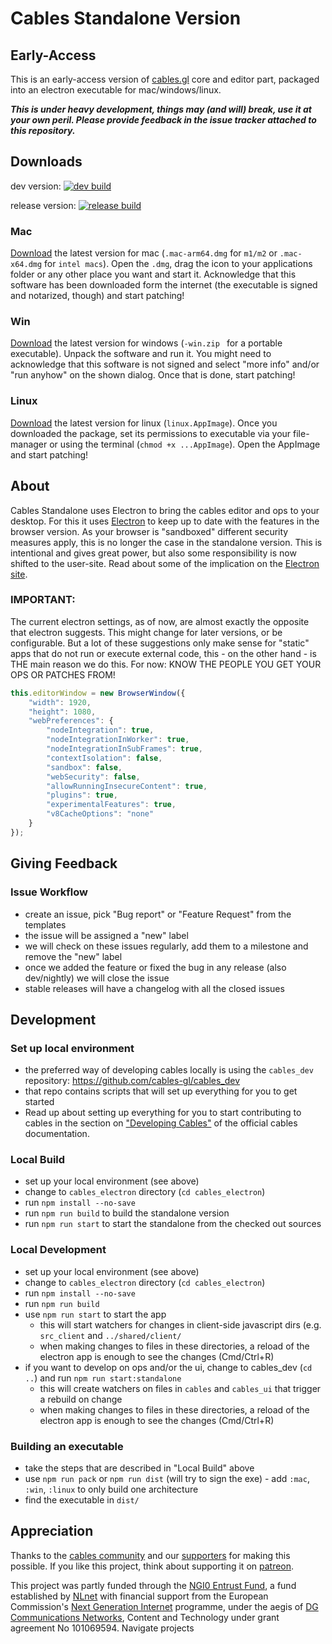 # Cables Standalone Version

## Early-Access

This is an early-access version of [cables.gl](https://cables.gl) core and editor part, packaged into an electron
executable for mac/windows/linux.

***This is under heavy development, things may (and will) break, use it at your own peril. Please provide feedback in
the issue tracker attached to this repository.***

## Downloads
dev version: [![dev build](https://github.com/cables-gl/cables_electron/actions/workflows/dev.yml/badge.svg)](https://github.com/cables-gl/cables_electron/releases)

release version: [![release build](https://github.com/cables-gl/cables_electron/actions/workflows/release.yml/badge.svg)](https://github.com/cables-gl/cables_electron/tags)

### Mac

[Download](https://github.com/cables-gl/cables_electron/releases) the latest version for mac (`.mac-arm64.dmg` for `m1/m2` or `.mac-x64.dmg` for `intel macs`).
Open the `.dmg`, drag the icon to your applications folder or any other place you want and start it. Acknowledge that this software has been
downloaded form the internet (the executable is signed and notarized, though) and start patching!

### Win
[Download](https://github.com/cables-gl/cables_electron/releases) the latest version for windows (`-win.zip ` for a portable executable).
Unpack the software and run it. You might need to acknowledge that this software is not signed and select "more info" and/or "run anyhow" on
the shown dialog. Once that is done, start patching!

### Linux
[Download](https://github.com/cables-gl/cables_electron/releases) the latest version for linux (`linux.AppImage`).
Once you downloaded the package, set its permissions to executable via your file-manager or using the terminal (`chmod +x ...AppImage`).
Open the AppImage and start patching!

## About

Cables Standalone uses Electron to bring the cables editor and ops to your desktop. For this it uses [Electron](https://www.electronjs.org/) to keep up
to date with the features in the browser version. As your browser is "sandboxed" different security measures apply,
this is no longer the case in the standalone version. This is intentional and gives great power, but also some responsibility
is now shifted to the user-site. Read about some of the implication on the [Electron site](https://www.electronjs.org/docs/latest/tutorial/security).

### IMPORTANT:

The current electron settings, as of now, are almost exactly the opposite that electron suggests. This might change for later versions,
or be configurable. But a lot of these suggestions only make sense for "static" apps that do not run or execute external code, this - on
the other hand - is THE main reason we do this. For now: KNOW THE PEOPLE YOU GET YOUR OPS OR PATCHES FROM!

```javascript
this.editorWindow = new BrowserWindow({
    "width": 1920,
    "height": 1080,
    "webPreferences": {
        "nodeIntegration": true,
        "nodeIntegrationInWorker": true,
        "nodeIntegrationInSubFrames": true,
        "contextIsolation": false,
        "sandbox": false,
        "webSecurity": false,
        "allowRunningInsecureContent": true,
        "plugins": true,
        "experimentalFeatures": true,
        "v8CacheOptions": "none"
    }
});
```

## Giving Feedback

### Issue Workflow

- create an issue, pick "Bug report" or "Feature Request" from the templates
- the issue will be assigned a "new" label
- we will check on these issues regularly, add them to a milestone and remove the "new" label
- once we added the feature or fixed the bug in any release (also dev/nightly) we will close the issue
- stable releases will have a changelog with all the closed issues

## Development

### Set up local environment

* the preferred way of developing cables locally is using the `cables_dev` repository: https://github.com/cables-gl/cables_dev
* that repo contains scripts that will set up everything for you to get started
* Read up about setting up everything for you to start contributing to cables in the section on ["Developing Cables"](https://cables.gl/docs/6_1_developing_cables/developing_cables)
  of the official cables documentation.

### Local Build

- set up your local environment (see above)
- change to `cables_electron` directory (`cd cables_electron`)
- run `npm install --no-save`
- run `npm run build` to build the standalone version
- run `npm run start` to start the standalone from the checked out sources

### Local Development

- set up your local environment (see above)
- change to `cables_electron` directory (`cd cables_electron`)
- run `npm install --no-save`
- run `npm run build`
- use `npm run start` to start the app
    - this will start watchers for changes in client-side javascript dirs (e.g. `src_client` and `../shared/client/`
    - when making changes to files in these directories, a reload of the electron app is enough to see the changes (Cmd/Ctrl+R)
- if you want to develop on ops and/or the ui, change to cables_dev (`cd ..`) and run `npm run start:standalone`
    - this will create watchers on files in `cables` and `cables_ui` that trigger a rebuild on change
    - when making changes to files in these directories, a reload of the electron app is enough to see the changes (Cmd/Ctrl+R)

### Building an executable

- take the steps that are described in "Local Build" above
- use `npm run pack` or `npm run dist` (will try to sign the exe)  - add `:mac`, `:win`, `:linux` to only build one architecture
- find the executable in `dist/`

## Appreciation

Thanks to the [cables community](https://discord.gg/cablesgl) and our [supporters](https://cables.gl/credits) for making this possible. If you like this project, think about supporting it on [patreon](https://www.patreon.com/cables_gl).

This project was partly funded through the [NGI0 Entrust Fund](https://nlnet.nl/entrust/), a fund established by [NLnet](https://nlnet.nl/) with financial support
from the European Commission's [Next Generation Internet](https://www.ngi.eu/) programme, under the aegis of [DG Communications Networks](https://commission.europa.eu/about-european-commission/departments-and-executive-agencies/communications-networks-content-and-technology_en),
Content and Technology under grant agreement No 101069594. Navigate projects
